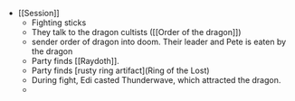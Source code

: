 - [[Session]]
	- Fighting sticks
	- They talk to the dragon cultists ([[Order of the dragon]])
	- sender order of dragon into doom. Their leader and Pete is eaten by the dragon
	- Party finds [[Raydoth]].
	- Party finds [rusty ring artifact](Ring of the Lost)
	- During fight, Edi casted Thunderwave, which attracted the dragon.
	-
